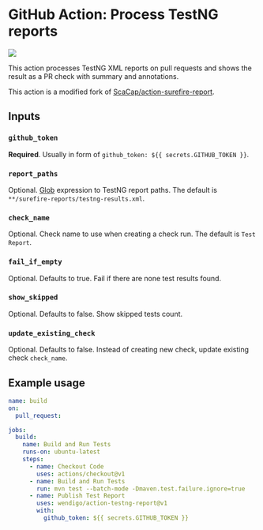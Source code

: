 # GitHub Action: Process TestNG reports

![](https://github.com/wendigo/action-testng-report/workflows/build/badge.svg)

This action processes TestNG XML reports on pull requests and shows the result as a PR check with summary and annotations.

This action is a modified fork of [ScaCap/action-surefire-report](https://github.com/ScaCap/action-surefire-report).

## Inputs

### `github_token`

**Required**. Usually in form of `github_token: ${{ secrets.GITHUB_TOKEN }}`.

### `report_paths`

Optional. [Glob](https://github.com/actions/toolkit/tree/master/packages/glob) expression to TestNG report paths. The default is `**/surefire-reports/testng-results.xml`.

### `check_name`

Optional. Check name to use when creating a check run. The default is `Test Report`.

### `fail_if_empty`

Optional. Defaults to true. Fail if there are none test results found.

### `show_skipped`

Optional. Defaults to false. Show skipped tests count.

### `update_existing_check`

Optional. Defaults to false. Instead of creating new check, update existing check `check_name`.

## Example usage

```yml
name: build
on:
  pull_request:

jobs:
  build:
    name: Build and Run Tests
    runs-on: ubuntu-latest
    steps:
      - name: Checkout Code
        uses: actions/checkout@v1
      - name: Build and Run Tests
        run: mvn test --batch-mode -Dmaven.test.failure.ignore=true
      - name: Publish Test Report
        uses: wendigo/action-testng-report@v1
        with:
          github_token: ${{ secrets.GITHUB_TOKEN }}
```
